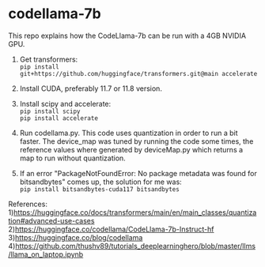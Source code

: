 # codellama-7b
This repo explains how the CodeLlama-7b can be run with a 4GB NVIDIA GPU.

1. Get transformers:\
  ```pip install git+https://github.com/huggingface/transformers.git@main accelerate```

2. Install CUDA, preferably 11.7 or 11.8 version. 

3. Install scipy and accelerate:\
```pip install scipy```\
```pip install accelerate```

4. Run codellama.py. This code uses quantization in order to run a bit faster. The device_map was tuned by running the code some times, the reference values where generated by deviceMap.py which returns a map to run without quantization.


5. If an error "PackageNotFoundError: No package metadata was found for bitsandbytes" comes up, the solution for me was:\
```pip install bitsandbytes-cuda117 bitsandbytes```


References:\
1)https://huggingface.co/docs/transformers/main/en/main_classes/quantization#advanced-use-cases \
2)https://huggingface.co/codellama/CodeLlama-7b-Instruct-hf \
3)https://huggingface.co/blog/codellama \
4)https://github.com/thushv89/tutorials_deeplearninghero/blob/master/llms/llama_on_laptop.ipynb
